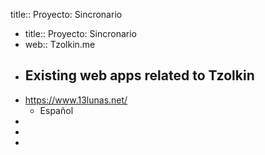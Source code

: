 title:: Proyecto: Sincronario

- title:: Proyecto: Sincronario
- web:: Tzolkin.me
- ## Existing web apps related to Tzolkin
- https://www.13lunas.net/
	- Español
-
-
-